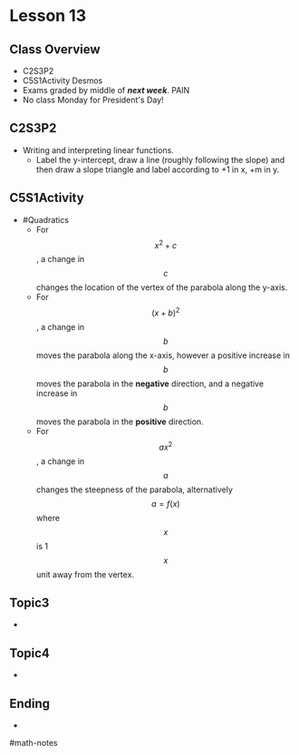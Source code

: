 # Lesson 13
## Class Overview
- C2S3P2
- C5S1Activity Desmos
- Exams graded by middle of ***next week***. PAIN
- No class Monday for President's Day!

## C2S3P2
- Writing and interpreting linear functions.
  - Label the y-intercept, draw a line (roughly following the slope) and then draw a slope triangle and label according to +1 in x, +m in y.

## C5S1Activity
- #Quadratics 
  - For $$x^2 + c$$, a change in $$c$$ changes the location of the vertex of the parabola along the y-axis.  
  - For $$(x + b)^2$$, a change in $$b$$ moves the parabola along the x-axis, however a positive increase in $$b$$ moves the parabola in the **negative** direction, and a negative increase in $$b$$ moves the parabola in the **positive** direction.  
  - For $$ax^2$$, a change in $$a$$ changes the steepness of the parabola, alternatively $$a=f(x)$$ where $$x$$ is 1 $$x$$ unit away from the vertex.

## Topic3
- 

## Topic4
- 

## Ending
- 

#math-notes
